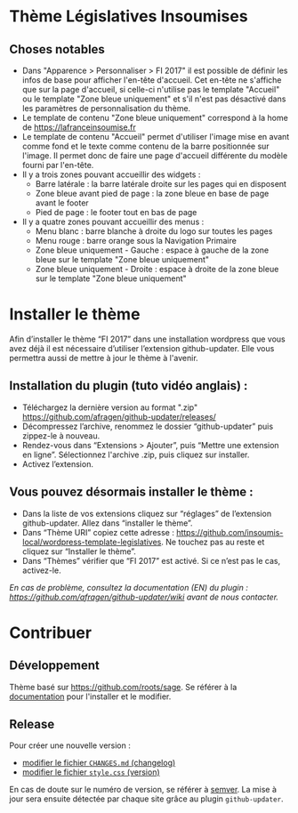 # Thème Législatives Insoumises

## Choses notables

* Dans "Apparence > Personnaliser > FI 2017" il est possible de définir les infos de base pour afficher l'en-tête d'accueil.
  Cet en-tête ne s'affiche que sur la page d'accueil, si celle-ci n'utilise pas le template "Accueil" ou le template "Zone bleue uniquement" et s'il n'est pas désactivé dans les paramètres de personnalisation du thème.
* Le template de contenu "Zone bleue uniquement" correspond à la home de https://lafranceinsoumise.fr
* Le template de contenu "Accueil" permet d'utiliser l'image mise en avant comme fond et le texte comme contenu de la barre positionnée sur l'image. Il permet donc de faire une page d'accueil différente du modèle fourni par l'en-tête.
* Il y a trois zones pouvant accueillir des widgets :
  * Barre latérale : la barre latérale droite sur les pages qui en disposent
  * Zone bleue avant pied de page : la zone bleue en base de page avant le footer
  * Pied de page : le footer tout en bas de page
* Il y a quatre zones pouvant accueillir des menus :
  * Menu blanc : barre blanche à droite du logo sur toutes les pages
  * Menu rouge : barre orange sous la Navigation Primaire
  * Zone bleue uniquement - Gauche : espace à gauche de la zone bleue sur le template "Zone bleue uniquement"
  * Zone bleue uniquement - Droite : espace à droite de la zone bleue sur le template "Zone bleue uniquement"

# Installer le thème

Afin d’installer le thème “FI 2017”  dans une installation wordpress que vous avez déjà il est nécessaire d’utiliser l’extension github-updater. Elle vous permettra aussi de mettre à jour le thème à l'avenir.

## Installation du plugin (tuto vidéo anglais) :

* Téléchargez la dernière version au format ".zip" https://github.com/afragen/github-updater/releases/
* Décompressez l’archive, renommez le dossier “github-updater” puis zippez-le à nouveau.
* Rendez-vous dans  “Extensions > Ajouter”, puis “Mettre une extension en ligne”. Sélectionnez l'archive .zip, puis cliquez sur installer.
* Activez l’extension.

## Vous pouvez désormais installer le thème :

* Dans la liste de vos extensions cliquez sur “réglages” de l’extension github-updater. Allez dans “installer le thème”.
* Dans “Thème URI” copiez cette adresse : https://github.com/insoumis-local/wordpress-template-legislatives. Ne touchez pas au reste et cliquez sur “Installer le thème”.
* Dans “Thèmes” vérifier que “FI 2017” est activé. Si ce n’est pas le cas, activez-le. 

*En cas de problème, consultez la documentation (EN) du plugin : https://github.com/afragen/github-updater/wiki avant de nous contacter.*

# Contribuer

## Développement

Thème basé sur https://github.com/roots/sage. Se référer à la [documentation](https://roots.io/sage/docs/theme-installation/) pour l'installer et le modifier.

## Release

Pour créer une nouvelle version :

* [modifier le fichier `CHANGES.md` (changelog)](https://github.com/insoumis-local/wordpress-template-legislatives/blob/master/CHANGES.md)
* [modifier le fichier `style.css` (version)](https://github.com/insoumis-local/wordpress-template-legislatives/blob/master/style.css)

En cas de doute sur le numéro de version, se référer à [semver](http://putaindecode.io/fr/articles/semver/). La mise à jour sera ensuite détectée par chaque site grâce au plugin `github-updater`.
